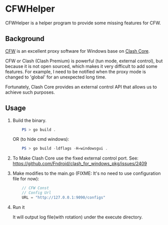 # CFWHelper

CFWHelper is a helper program to provide some missing features for CFW.

## Background

[CFW](https://github.com/Fndroid/clash_for_windows_pkg/releases) is an excellent proxy software for Windows base on [Clash Core](https://github.com/Dreamacro/clash).

CFW or Clash (Clash Premium) is powerful (tun mode, external control), but because it is not open sourced, which makes it very difficult to add some features. For example, I need to be notified when the proxy mode is changed to 'global' for an unexpected long time. 

Fortunately, Clash Core provides an external control API that allows us to achieve such purposes.

## Usage

1. Build the binary.

    ```powershell
        PS > go build .
    ```

    OR (to hide cmd windows):

    ```powershell
        PS > go build -ldflags -H=windowsgui .
    ```

2. To Make Clash Core use the fixed external control port. See: https://github.com/Fndroid/clash_for_windows_pkg/issues/2409

3. Make modifies to the main.go (FIXME: It's no need to use configuration file for now):

    ```go
        // CFW Const
        // Config Url
        URL = "http://127.0.0.1:9090/configs"
    ```

4. Run it

    It will output log file(with rotation) under the execute directory.